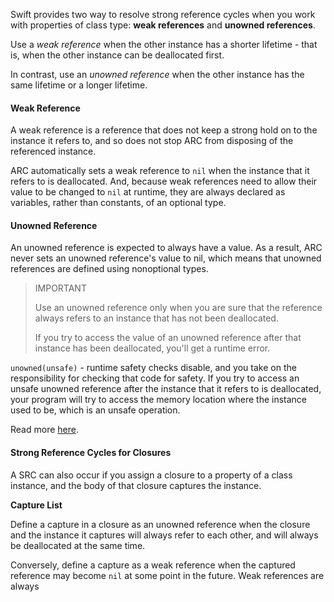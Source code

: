 Swift provides two way to resolve strong reference cycles when you work with
properties of class type: __weak references__ and __unowned references__.

Use a _weak reference_ when the other instance has a shorter lifetime - that is, 
when the other instance can be deallocated first.

In contrast, use an _unowned reference_ when the other instance has the same lifetime
or a longer lifetime.

#### Weak Reference ####

A weak reference is a reference that does not keep a strong hold on to the instance 
it refers to, and so does not stop ARC from disposing of the referenced instance.

ARC automatically sets a weak reference to `nil` when the instance that it refers
to is deallocated. And, because weak references need to allow their value to be
changed to `nil` at runtime, they are always declared as variables, rather than
constants, of an optional type.

#### Unowned Reference ####

An unowned reference is expected to always have a value. As a result, ARC never
sets an unowned reference's value to nil, which means that unowned references
are defined using nonoptional types.

> IMPORTANT
>
> Use an unowned reference only when you are sure that the reference always refers
> to an instance that has not been deallocated.
>
> If you try to access the value of an unowned reference after that instance has
> been deallocated, you'll get a runtime error.

`unowned(unsafe)` - runtime safety checks disable, and you take on the responsibility
for checking that code for safety. If you try to access an unsafe unowned reference
after the instance that it refers to is deallocated, your program will try to
access the memory location where the instance used to be, which is an unsafe operation.

Read more [here](https://developer.apple.com/library/content/documentation/Swift/Conceptual/Swift_Programming_Language/AutomaticReferenceCounting.html#//apple_ref/doc/uid/TP40014097-CH20-ID48).

#### Strong Reference Cycles for Closures ####

A SRC can also occur if you assign a closure to a property of a class instance, and
the body of that closure captures the instance.

__Capture List__

Define a capture in a closure as an unowned reference when the closure and the instance
it captures will always refer to each other, and will always be deallocated at the
same time.

Conversely, define a capture as a weak reference when the captured reference may
become `nil` at some point in the future. Weak references are always
